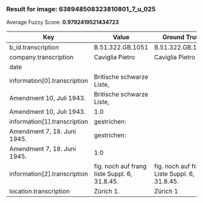 ### Result for image: 638948508323810801_7_u_025
Average Fuzzy Score: **0.9792419521434723**
<small>

| Key | Value | Ground Truth | Score |
| --- | --- | --- | --- |
| b_id.transcription | B.51.322.GB.1051 | B.51.322.GB.1051. | 0.9696969696969697 |
| company.transcription | Caviglia Pietro | Caviglia Pietro | 1.0 |
| date |  |  | 1.0 |
| information[0].transcription | Britische schwarze Liste,
Amendment 10, Juli 1943. | Britische schwarze Liste,
Amendment 10, Juli 1943. | 1.0 |
| information[1].transcription | gestrichen:
Amendment 7, 18. Juni 1945. | gestrichen:
Amendment 7, 18. Juni 1945. | 1.0 |
| information[2].transcription | fig. noch auf frang liste Suppl. 6, 31.8.45. | fig. noch auf franz. Liste Suppl. 6, 31.8.45. | 0.9438202247191011 |
| location.transcription | Zürich 1. | Zürich 1 | 0.9411764705882352 |

</small>
